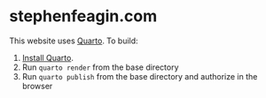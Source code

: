 # stephenfeagin.com

This website uses [Quarto](https://quarto.org). To build:

1. [Install Quarto](https://quarto.org/docs/get-started/).
2. Run `quarto render` from the base directory
3. Run `quarto publish` from the base directory and authorize in the browser
